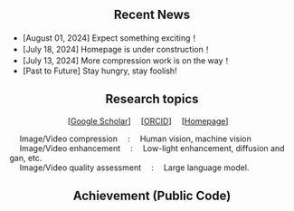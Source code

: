 ## <div align="center"> Recent News</div>
- [August 01, 2024] Expect something exciting！
- [July 18, 2024] Homepage is under construction！
- [July 13, 2024] More compression work is on the way！
- [Past to Future] Stay hungry, stay foolish! 


## <div align="center">Research topics</div>

<div align="center">
  
[[Google Scholar](https://scholar.google.com/citations?user=IhyTEDkAAAAJ&hl=zh-CN)]&emsp; [[ORCID](https://orcid.org/0000-0001-7608-7913)]&emsp; [[Homepage]()]&emsp;<br> 

</div>

&emsp; Image/Video compression &emsp;:&emsp; Human vision, machine vision<br>
&emsp; Image/Video enhancement &emsp;:&emsp; Low-light enhancement, diffusion and gan, etc.<br>
&emsp; Image/Video quality assessment &emsp;:&emsp; Large language model. <be>



## <div align="center">Achievement (Public Code)</div>


